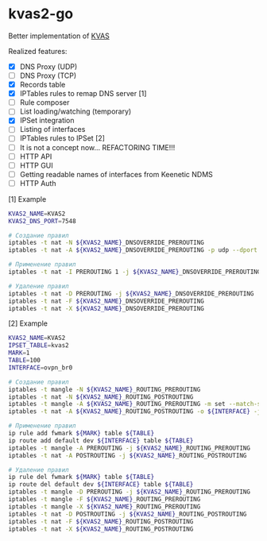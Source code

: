 # kvas2-go

Better implementation of [KVAS](https://github.com/qzeleza/kvas)

Realized features:
- [x] DNS Proxy (UDP)
- [ ] DNS Proxy (TCP)
- [x] Records table
- [x] IPTables rules to remap DNS server [1]
- [ ] Rule composer
- [ ] List loading/watching (temporary)
- [X] IPSet integration
- [ ] Listing of interfaces
- [ ] IPTables rules to IPSet [2]
- [ ] It is not a concept now... REFACTORING TIME!!!
- [ ] HTTP API
- [ ] HTTP GUI
- [ ] Getting readable names of interfaces from Keenetic NDMS
- [ ] HTTP Auth

[1] Example
```bash
KVAS2_NAME=KVAS2
KVAS2_DNS_PORT=7548

# Создание правил
iptables -t nat -N ${KVAS2_NAME}_DNSOVERRIDE_PREROUTING
iptables -t nat -A ${KVAS2_NAME}_DNSOVERRIDE_PREROUTING -p udp --dport 53 -j REDIRECT --to-port ${KVAS2_DNS_PORT}

# Применение правил
iptables -t nat -I PREROUTING 1 -j ${KVAS2_NAME}_DNSOVERRIDE_PREROUTING

# Удаление правил
iptables -t nat -D PREROUTING -j ${KVAS2_NAME}_DNSOVERRIDE_PREROUTING
iptables -t nat -F ${KVAS2_NAME}_DNSOVERRIDE_PREROUTING
iptables -t nat -X ${KVAS2_NAME}_DNSOVERRIDE_PREROUTING
```

[2] Example
```bash
KVAS2_NAME=KVAS2
IPSET_TABLE=kvas2
MARK=1
TABLE=100
INTERFACE=ovpn_br0

# Создание правил
iptables -t mangle -N ${KVAS2_NAME}_ROUTING_PREROUTING
iptables -t nat -N ${KVAS2_NAME}_ROUTING_POSTROUTING
iptables -t mangle -A ${KVAS2_NAME}_ROUTING_PREROUTING -m set --match-set ${IPSET_TABLE} dst -j MARK --set-mark ${MARK}
iptables -t nat -A ${KVAS2_NAME}_ROUTING_POSTROUTING -o ${INTERFACE} -j MASQUERADE

# Применение правил
ip rule add fwmark ${MARK} table ${TABLE}
ip route add default dev ${INTERFACE} table ${TABLE}
iptables -t mangle -A PREROUTING -j ${KVAS2_NAME}_ROUTING_PREROUTING
iptables -t nat -A POSTROUTING -j ${KVAS2_NAME}_ROUTING_POSTROUTING

# Удаление правил
ip rule del fwmark ${MARK} table ${TABLE}
ip route del default dev ${INTERFACE} table ${TABLE}
iptables -t mangle -D PREROUTING -j ${KVAS2_NAME}_ROUTING_PREROUTING
iptables -t mangle -F ${KVAS2_NAME}_ROUTING_PREROUTING
iptables -t mangle -X ${KVAS2_NAME}_ROUTING_PREROUTING
iptables -t nat -D POSTROUTING -j ${KVAS2_NAME}_ROUTING_POSTROUTING
iptables -t nat -F ${KVAS2_NAME}_ROUTING_POSTROUTING
iptables -t nat -X ${KVAS2_NAME}_ROUTING_POSTROUTING
```
